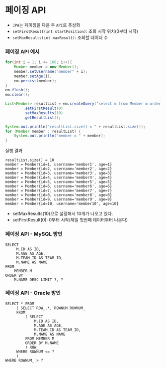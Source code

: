 # 페이징 API

- `JPA`는 페이징을 다음 두 `API`로 추상화
- `setFirstResult(int startPosition)`: 조회 시작 위치(0부터 시작)
- `setMaxResults(int maxResult)`: 조회할 데이터 수

### 페이징 API 예시

```java
for(int i = 1; i <= 100; i++){
    Member member = new Member();
    member.setUsername("member" + i);
    member.setAge(i);
    em.persist(member);
}
em.flush();
em.clear();

List<Member> resultList = em.createQuery("select m from Member m order by m.age asc", Member.class)
        .setFirstResult(0)
        .setMaxResults(10)
        .getResultList();

System.out.println("resultList.size() = " + resultList.size());
for (Member member : resultList) {
    System.out.println("member = " + member);
}
```

실행 결과
```text
resultList.size() = 10
member = Member{id=1, username='member1', age=1}
member = Member{id=2, username='member2', age=2}
member = Member{id=3, username='member3', age=3}
member = Member{id=4, username='member4', age=4}
member = Member{id=5, username='member5', age=5}
member = Member{id=6, username='member6', age=6}
member = Member{id=7, username='member7', age=7}
member = Member{id=8, username='member8', age=8}
member = Member{id=9, username='member9', age=9}
member = Member{id=10, username='member10', age=10}
```
- setMaxResults(10)으로 설정해서 10개가 나오고 있다. 
- setFirstResult(0): 0부터 시작(제일 첫번째 데이터부터 나온다)

### 페이징 API - MySQL 방언  
```text
SELECT
     M.ID AS ID,
     M.AGE AS AGE,
     M.TEAM_ID AS TEAM_ID,
     M.NAME AS NAME 
FROM
    MEMBER M 
ORDER BY
    M.NAME DESC LIMIT ?, ?
```

### 페이징 API - Oracle 방언

```text
SELECT * FROM
     ( SELECT ROW_.*, ROWNUM ROWNUM_ 
     FROM
         ( SELECT
             M.ID AS ID,
             M.AGE AS AGE,
             M.TEAM_ID AS TEAM_ID,
             M.NAME AS NAME 
         FROM MEMBER M 
         ORDER BY M.NAME 
         ) ROW_ 
     WHERE ROWNUM <= ?
     ) 
WHERE ROWNUM_ > ?
```
